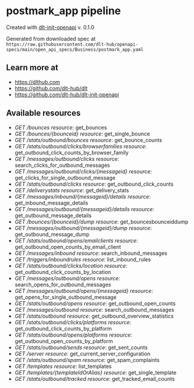 # postmark_app pipeline

Created with [dlt-init-openapi](https://github.com/dlt-hub/dlt-init-openapi) v. 0.1.0

Generated from downloaded spec at `https://raw.githubusercontent.com/dlt-hub/openapi-specs/main/open_api_specs/Business/postmark_app.yaml`
## Learn more at

* https://dlthub.com
* https://github.com/dlt-hub/dlt
* https://github.com/dlt-hub/dlt-init-openapi


## Available resources
* _GET /bounces_ 
  *resource*: get_bounces  
* _GET /bounces/{bounceid}_ 
  *resource*: get_single_bounce  
* _GET /stats/outbound/bounces_ 
  *resource*: get_bounce_counts  
* _GET /stats/outbound/clicks/browserfamilies_ 
  *resource*: get_outbound_click_counts_by_browser_family  
* _GET /messages/outbound/clicks_ 
  *resource*: search_clicks_for_outbound_messages  
* _GET /messages/outbound/clicks/{messageid}_ 
  *resource*: get_clicks_for_single_outbound_message  
* _GET /stats/outbound/clicks_ 
  *resource*: get_outbound_click_counts  
* _GET /deliverystats_ 
  *resource*: get_delivery_stats  
* _GET /messages/inbound/{messageid}/details_ 
  *resource*: get_inbound_message_details  
* _GET /messages/outbound/{messageid}/details_ 
  *resource*: get_outbound_message_details  
* _GET /bounces/{bounceid}/dump_ 
  *resource*: get_bouncesbounceiddump  
* _GET /messages/outbound/{messageid}/dump_ 
  *resource*: get_outbound_message_dump  
* _GET /stats/outbound/opens/emailclients_ 
  *resource*: get_outbound_open_counts_by_email_client  
* _GET /messages/inbound_ 
  *resource*: search_inbound_messages  
* _GET /triggers/inboundrules_ 
  *resource*: list_inbound_rules  
* _GET /stats/outbound/clicks/location_ 
  *resource*: get_outbound_click_counts_by_location  
* _GET /messages/outbound/opens_ 
  *resource*: search_opens_for_outbound_messages  
* _GET /messages/outbound/opens/{messageid}_ 
  *resource*: get_opens_for_single_outbound_message  
* _GET /stats/outbound/opens_ 
  *resource*: get_outbound_open_counts  
* _GET /messages/outbound_ 
  *resource*: search_outbound_messages  
* _GET /stats/outbound_ 
  *resource*: get_outbound_overview_statistics  
* _GET /stats/outbound/clicks/platforms_ 
  *resource*: get_outbound_click_counts_by_platform  
* _GET /stats/outbound/opens/platforms_ 
  *resource*: get_outbound_open_counts_by_platform  
* _GET /stats/outbound/sends_ 
  *resource*: get_sent_counts  
* _GET /server_ 
  *resource*: get_current_server_configuration  
* _GET /stats/outbound/spam_ 
  *resource*: get_spam_complaints  
* _GET /templates_ 
  *resource*: list_templates  
* _GET /templates/{templateIdOrAlias}_ 
  *resource*: get_single_template  
* _GET /stats/outbound/tracked_ 
  *resource*: get_tracked_email_counts  
